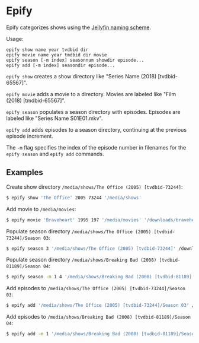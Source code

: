 # Epify

Epify categorizes shows using the
[Jellyfin naming scheme](https://jellyfin.org/docs/general/server/media/shows/).

Usage:

    epify show name year tvdbid dir
    epify movie name year tmdbid dir movie
    epify season [-m index] seasonnum showdir episode...
    epify add [-m index] seasondir episode...


`epify show` creates a show directory like "Series Name (2018) [tvdbid-65567]".

`epify movie` adds a movie to a directory. Movies are labeled like
"Film (2018) [tmdbid-65567]".

`epify season` populates a season directory with episodes. Episodes are labeled
like "Series Name S01E01.mkv".

`epify add` adds episodes to a season directory, continuing at the previous
episode increment.

The `-m` flag specifies the index of the episode number in filenames for the
`epify season` and `epify add` commands.

## Examples

Create show directory `/media/shows/The Office (2005) [tvdbid-73244]`:

```sh
$ epify show 'The Office' 2005 73244 '/media/shows'
```

Add movie to `/media/movies`:

```sh
$ epify movie 'Braveheart' 1995 197 '/media/movies' '/downloads/braveheart.mkv'
```

Populate season directory
`/media/shows/The Office (2005) [tvdbid-73244]/Season 03`:

```sh
$ epify season 3 '/media/shows/The Office (2005) [tvdbid-73244]' /downloads/the_office_s3_p1/ep*.mkv
```

Populate season directory
`/media/shows/Breaking Bad (2008) [tvdbid-81189]/Season 04`:

```sh
$ epify season -m 1 4 '/media/shows/Breaking Bad (2008) [tvdbid-81189]' /downloads/breaking_bad_s4_p1/s4ep*.mkv
```

Add episodes to `/media/shows/The Office (2005) [tvdbid-73244]/Season 03`:

```sh
$ epify add '/media/shows/The Office (2005) [tvdbid-73244]/Season 03' /downloads/the_office_s3_p2/ep*.mkv
```

Add episodes to `/media/shows/Breaking Bad (2008) [tvdbid-81189]/Season 04`:

```sh
$ epify add -m 1 '/media/shows/Breaking Bad (2008) [tvdbid-81189]/Season 04' /downloads/breaking_bad_s4_p2/s4ep*.mkv
```
